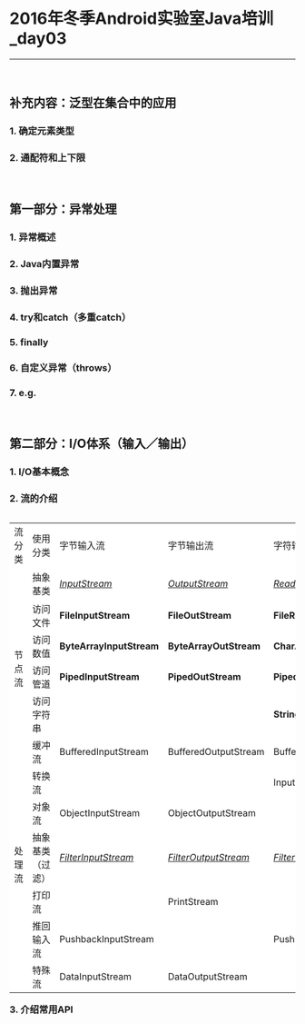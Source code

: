 # 2016年冬季Android实验室Java培训_day03
---
<br/>

## 补充内容：泛型在集合中的应用
### 1. 确定元素类型
### 2. 通配符和上下限 

<br/>

## 第一部分：异常处理
### 1. 异常概述
### 2. Java内置异常
### 3. 抛出异常
### 4. try和catch（多重catch）
### 5. finally
### 6. 自定义异常（throws）
### 7. e.g.

<br/>

## 第二部分：I/O体系（输入／输出）

### 1. I/O基本概念
### 2. 流的介绍
<table style="float: left; background-color: #ffffff; border: 0px solid #000000;" border="0">
<tbody>
<tr>
<td style="text-align: left;">流分类</td>
<td>使用分类</td>
<td>字节输入流</td>
<td>字节输出流</td>
<td>字符输入流</td>
<td>字符输出流</td>
</tr>
<tr>
<td>&nbsp;</td>
<td>抽象基类</td>
<td><span style="text-decoration: underline;"><em>InputStream</em></span></td>
<td>
<p><span style="text-decoration: underline;"><em>OutputStream</em></span></p>
</td>
<td><span style="text-decoration: underline;"><em>Reader</em></span></td>
<td><span style="text-decoration: underline;"><em>Writer</em></span></td>
</tr>
<tr>
<td rowspan="4"><span style="background-color: #ffffff;">节点流</span></td>
<td><span style="background-color: #ffffff;">访问文件</span></td>
<td><strong>FileInputStream</strong></td>
<td><strong>FileOutStream</strong></td>
<td><strong>FileReader</strong></td>
<td><strong>FileWriter</strong></td>
</tr>
<tr>
<td><span style="background-color: #ffffff;">访问数值</span></td>
<td><strong>ByteArrayInputStream</strong></td>
<td><strong>ByteArrayOutStream</strong></td>
<td><strong>CharArrayReader</strong></td>
<td><strong>CharArrayWriter</strong></td>
</tr>
<tr>
<td><span style="background-color: #ffffff;">访问管道</span></td>
<td><strong>PipedInputStream</strong></td>
<td><strong>PipedOutStream</strong></td>
<td><strong>PipedReader</strong></td>
<td><strong>PipedWriter</strong></td>
</tr>
<tr>
<td><span style="background-color: #ffffff;">访问字符串</span></td>
<td>&nbsp;</td>
<td>&nbsp;</td>
<td><strong>StringReader</strong></td>
<td><strong>StringWriter</strong></td>
</tr>
<tr>
<td rowspan="7">处理流</td>
<td>缓冲流</td>
<td>BufferedInputStream</td>
<td>BufferedOutputStream</td>
<td>BufferedReader</td>
<td>BufferedWriter</td>
</tr>
<tr>
<td>转换流</td>
<td>&nbsp;</td>
<td>&nbsp;</td>
<td>InputStreamReader</td>
<td>OutputStreamWriter</td>
</tr>
<tr>
<td>对象流</td>
<td>ObjectInputStream</td>
<td>ObjectOutputStream</td>
<td>&nbsp;</td>
<td>&nbsp;</td>
</tr>
<tr>
<td>抽象基类（过滤）</td>
<td><span style="text-decoration: underline;"><em>FilterInputStream</em></span></td>
<td><span style="text-decoration: underline;"><em>FilterOutputStream</em></span></td>
<td><span style="text-decoration: underline;"><em>FilterReader</em></span></td>
<td><span style="text-decoration: underline;"><em>FilterWriter</em></span></td>
</tr>
<tr>
<td>打印流</td>
<td>&nbsp;</td>
<td>PrintStream</td>
<td>&nbsp;</td>
<td>PrintWriter</td>
</tr>
<tr>
<td>推回输入流</td>
<td>PushbackInputStream</td>
<td>&nbsp;</td>
<td>PushbackReader</td>
<td>&nbsp;</td>
</tr>
<tr>
<td>特殊流</td>
<td>DataInputStream</td>
<td>DataOutputStream</td>
<td>&nbsp;</td>
<td>&nbsp;</td>
</tr>
</tbody>
</table>

### 3. 介绍常用API

